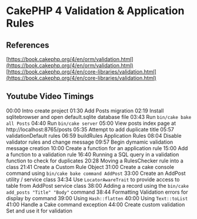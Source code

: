 # CakePHP 4 Validation & Application Rules

## References
[https://book.cakephp.org/4/en/orm/validation.html](https://book.cakephp.org/4/en/orm/validation.html)
[https://book.cakephp.org/4/en/core-libraries/validation.html](https://book.cakephp.org/4/en/core-libraries/validation.html)


## Youtube Video Timings
00:00 Intro create project
01:30 Add Posts migration
02:19 Install sqlitebrowser and open default.sqlite database file
03:43 Run `bin/cake bake all Posts`
04:40 Run `bin/cake server`
05:00 View posts index page at http://localhost:8765/posts
05:35 Attempt to add duplicate title
05:57 validationDefault rules
06:59 buildRules Application Rules
08:04 Disable validator rules and change message 
09:57 Begin dymamic validation message creation
10:00 Create a function for an application rule
15:00 Add a function to a validation rule
16:40 Running a SQL query in a validation function to check for duplicates
20:28 Moving a RulesChecker rule into a class
21:41 Create a Custom Rule Object
31:00 Create a cake console command using `bin/cake bake command AddPost`
33:00 Create an AddPost utility / service class
34:34 Use `LocatorAwareTrait` to provide access to table from AddPost service class
38:00 Adding a record using the `bin/cake add_posts "Title" "Body"` command
38:44 Formatting Validation errors for display by command
39:00 Using `Hash::flatten`
40:00 Using `Text::toList`
41:00 Handle a Cake command exception
44:00 Create custom validation Set and use it for validation